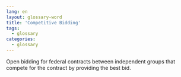 ```yaml
---
lang: en
layout: glossary-word
title: 'Competitive Bidding'
tags:
  - glossary
categories:
  - glossary
---
```

Open bidding for federal contracts between independent groups that compete for the contract by providing the best bid.